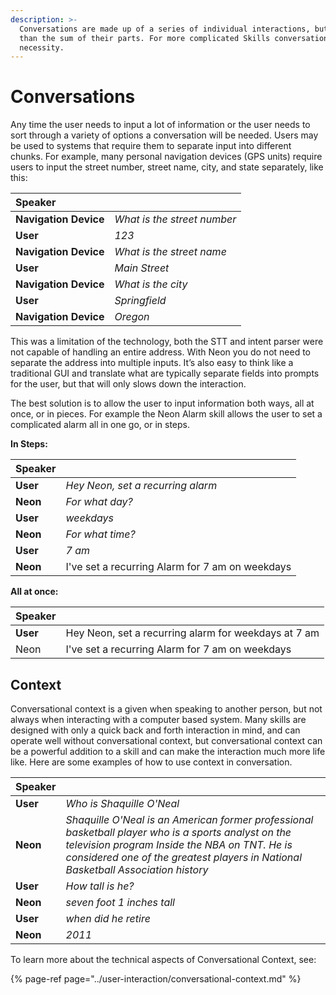 ```yaml
---
description: >-
  Conversations are made up of a series of individual interactions, but are more
  than the sum of their parts. For more complicated Skills conversations are a
  necessity.
---
```


# Conversations

Any time the user needs to input a lot of information or the user needs to sort through a variety of options a conversation will be needed. Users may be used to systems that require them to separate input into different chunks. For example, many personal navigation devices \(GPS units\) require users to input the street number, street name, city, and state separately, like this:

| Speaker               |                             |
| :-------------------- | :-------------------------- |
| **Navigation Device** | _What is the street number_ |
| **User**              | _123_                       |
| **Navigation Device** | _What is the street name_   |
| **User**              | _Main Street_               |
| **Navigation Device** | _What is the city_          |
| **User**              | _Springfield_               |
| **Navigation Device** | _Oregon_                    |

This was a limitation of the technology, both the STT and intent parser were not capable of handling an entire address. With Neon you do not need to separate the address into multiple inputs. It’s also easy to think like a traditional GUI and translate what are typically separate fields into prompts for the user, but that will only slows down the interaction.

The best solution is to allow the user to input information both ways, all at once, or in pieces. For example the Neon Alarm skill allows the user to set a complicated alarm all in one go, or in steps.

**In Steps:**

| Speaker  |                                                 |
| :------- | :---------------------------------------------- |
| **User** | _Hey Neon, set a recurring alarm_               |
| **Neon** | _For what day?_                                 |
| **User** | _weekdays_                                      |
| **Neon** | _For what time?_                                |
| **User** | _7 am_                                          |
| **Neon** | I've set a recurring Alarm for 7 am on weekdays |

**All at once:**

| Speaker  |                                                      |
| :------- | :--------------------------------------------------- |
| **User** | Hey Neon, set a recurring alarm for weekdays at 7 am |
| Neon     | I've set a recurring Alarm for 7 am on weekdays      |

## Context

Conversational context is a given when speaking to another person, but not always when interacting with a computer based system. Many skills are designed with only a quick back and forth interaction in mind, and can operate well without conversational context, but conversational context can be a powerful addition to a skill and can make the interaction much more life like. Here are some examples of how to use context in conversation.

| Speaker  |                                                                                                                                                                                                                                          |
| :------- | :--------------------------------------------------------------------------------------------------------------------------------------------------------------------------------------------------------------------------------------- |
| **User** | _Who is Shaquille O'Neal_                                                                                                                                                                                                                |
| **Neon** | _Shaquille O'Neal is an American former professional basketball player who is a sports analyst on the television program Inside the NBA on TNT. He is considered one of the greatest players in National Basketball Association history_ |
| **User** | _How tall is he?_                                                                                                                                                                                                                        |
| **Neon** | _seven foot 1 inches tall_                                                                                                                                                                                                               |
| **User** | _when did he retire_                                                                                                                                                                                                                     |
| **Neon** | _2011_                                                                                                                                                                                                                                   |

To learn more about the technical aspects of Conversational Context, see:

{% page-ref page="../user-interaction/conversational-context.md" %}
